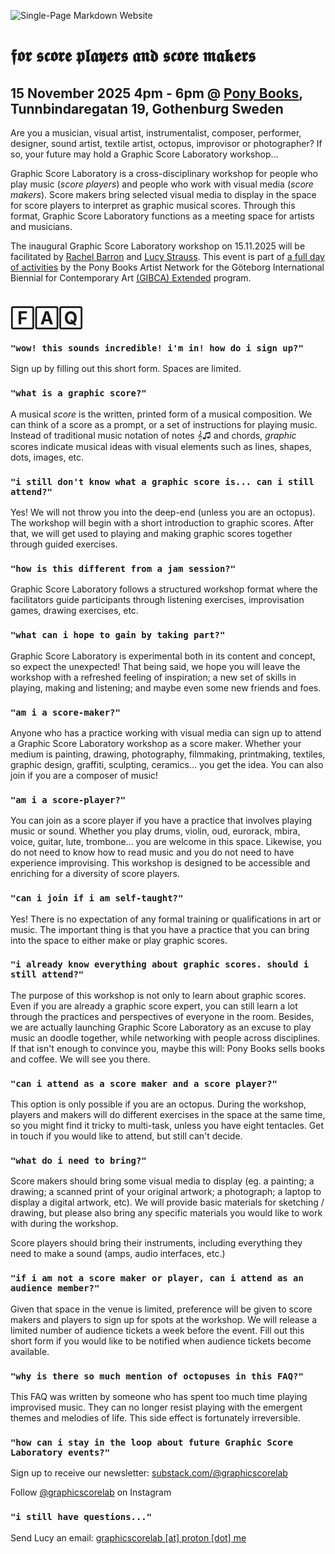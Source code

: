 ![Single-Page Markdown Website](media/gsl_logo_clear_bg.png)

# 𝖋𝖔𝖗 𝖘𝖈𝖔𝖗𝖊 𝖕𝖑𝖆𝖞𝖊𝖗𝖘 𝖆𝖓𝖉 𝖘𝖈𝖔𝖗𝖊 𝖒𝖆𝖐𝖊𝖗𝖘

## 15 November 2025 4pm - 6pm @ [Pony Books](https://www.instagram.com/pony_books_gbg/?hl=en), Tunnbindaregatan 19, Gothenburg Sweden

Are you a musician, visual artist, instrumentalist, composer, performer, designer, sound artist, textile artist, octopus, improvisor or photographer? If so, your future may hold a Graphic Score Laboratory workshop...

Graphic Score Laboratory is a cross-disciplinary workshop for people who play music (*score players*) and people who work with visual media (*score makers*). Score makers bring selected visual media to display in the space for score players to interpret as graphic musical scores. Through this format, Graphic Score Laboratory functions as a meeting space for artists and musicians.

The inaugural Graphic Score Laboratory workshop on 15.11.2025 will be facilitated by [Rachel Barron](https://www.rachel-barron.com/) and [Lucy Strauss](https://lucystrauss.com/). This event is part of [a full day of activities](https://www.artka.se/events/solidarity-ecologies) by the Pony Books Artist Network for the Göteborg International Biennial for Contemporary Art [(GIBCA) Extended](https://www.gibca.se/en/gibca-extended/programme/) program.

# 🄵🄰🅀

### `"wow! this sounds incredible! i'm in! how do i sign up?"`

Sign up by filling out this short form. Spaces are limited.

### `"what is a graphic score?"`

A musical *score* is the written, printed form of a musical composition. We can think of a score as a prompt, or a set of instructions for playing music. Instead of traditional music notation of notes 𝄞♫ and chords, *graphic* scores indicate musical ideas with visual elements such as lines, shapes, dots, images, etc.

### `"i still don't know what a graphic score is... can i still attend?"`

Yes! We will not throw you into the deep-end (unless you are an octopus). The workshop will begin with a short introduction to graphic scores. After that, we will get used to playing and making graphic scores together through guided exercises.

### `"how is this different from a jam session?"`

Graphic Score Laboratory follows a structured workshop format where the facilitators guide participants through listening exercises, improvisation games, drawing exercises, etc.

### `"what can i hope to gain by taking part?"`

Graphic Score Laboratory is experimental both in its content and concept, so expect the unexpected! That being said, we hope you will leave the workshop with a refreshed feeling of inspiration; a new set of skills in playing, making and listening; and maybe even some new friends and foes.

### `"am i a score-maker?"`

Anyone who has a practice working with visual media can sign up to attend a Graphic Score Laboratory workshop as a score maker. Whether your medium is painting, drawing, photography, filmmaking, printmaking, textiles, graphic design, graffiti, sculpting, ceramics... you get the idea. You can also join if you are a composer of music!

### `"am i a score-player?"`

You can join as a score player if you have a practice that involves playing music or sound. Whether you play drums, violin, oud, eurorack, mbira, voice, guitar, lute, trombone... you are welcome in this space. Likewise, you do not need to know how to read music and you do not need to have experience improvising. This workshop is designed to be accessible and enriching for a diversity of score players.

### `"can i join if i am self-taught?"`

Yes! There is no expectation of any formal training or qualifications in art or music. The important thing is that you have a practice that you can bring into the space to either make or play graphic scores.

### `"i already know everything about graphic scores. should i still attend?"`

The purpose of this workshop is not only to learn about graphic scores. Even if you are already a graphic score expert, you can still learn a lot through the practices and perspectives of everyone in the room. Besides, we are actually launching Graphic Score Laboratory as an excuse to play music an doodle together, while networking with people across disciplines. If that isn't enough to convince you, maybe this will: Pony Books sells books and coffee. We will see you there.

### `"can i attend as a score maker and a score player?"`

This option is only possible if you are an octopus. During the workshop, players and makers will do different exercises in the space at the same time, so you might find it tricky to multi-task, unless you have eight tentacles. Get in touch if you would like to attend, but still can't decide.

### `"what do i need to bring?"`

Score makers should bring some visual media to display (eg. a painting; a drawing; a scanned print of your original artwork; a photograph; a laptop to display a digital artwork, etc). We will provide basic materials for sketching / drawing, but please also bring any specific materials you would like to work with during the workshop.

Score players should bring their instruments, including everything they need to make a sound (amps, audio interfaces, etc.)

### `"if i am not a score maker or player, can i attend as an audience member?"`

Given that space in the venue is limited, preference will be given to score makers and players to sign up for spots at the workshop. We will release a limited number of audience tickets a week before the event. Fill out this short form if you would like to be notified when audience tickets become available.

### `"why is there so much mention of octopuses in this FAQ?"`

This FAQ was written by someone who has spent too much time playing improvised music. They can no longer resist playing with the emergent themes and melodies of life. This side effect is fortunately irreversible.

### `"how can i stay in the loop about future Graphic Score Laboratory events?"`

Sign up to receive our newsletter: [substack.com/@graphicscorelab](https://substack.com/@graphicscorelab)

Follow [@graphicscorelab](https://www.instagram.com/graphicscorelab/) on Instagram

### `"i still have questions..."`

Send Lucy an email: [graphicscorelab [at] proton [dot] me](mailto:graphicscorelab@proton.me)
